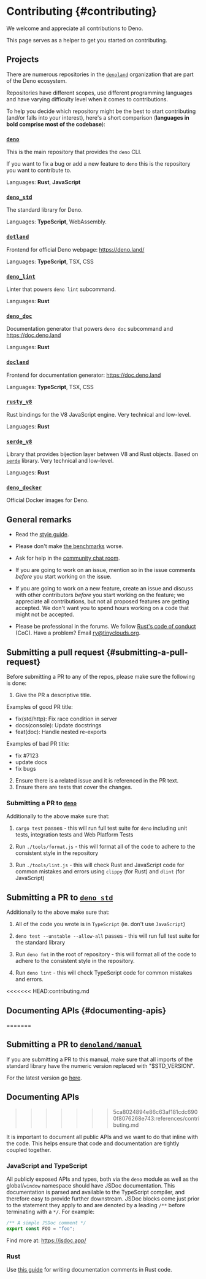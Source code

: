 # Contributing {#contributing}

We welcome and appreciate all contributions to Deno.

This page serves as a helper to get you started on contributing.

## Projects

There are numerous repositories in the [`denoland`](https://github.com/denoland)
organization that are part of the Deno ecosystem.

Repositories have different scopes, use different programming languages and have
varying difficulty level when it comes to contributions.

To help you decide which repository might be the best to start contributing
(and/or falls into your interest), here's a short comparison (**languages in
bold comprise most of the codebase**):

### [`deno`](https://github.com/denoland/deno)

This is the main repository that provides the `deno` CLI.

If you want to fix a bug or add a new feature to `deno` this is the repository
you want to contribute to.

Languages: **Rust**, **JavaScript**

### [`deno_std`](https://github.com/denoland/deno_std)

The standard library for Deno.

Languages: **TypeScript**, WebAssembly.

### [`dotland`](https://github.com/denoland/dotland)

Frontend for official Deno webpage: https://deno.land/

Languages: **TypeScript**, TSX, CSS

### [`deno_lint`](https://github.com/denoland/deno_lint)

Linter that powers `deno lint` subcommand.

Languages: **Rust**

### [`deno_doc`](https://github.com/denoland/deno_doc)

Documentation generator that powers `deno doc` subcommand and
https://doc.deno.land

Languages: **Rust**

### [`docland`](https://github.com/denoland/docland)

Frontend for documentation generator: https://doc.deno.land

Languages: **TypeScript**, TSX, CSS

### [`rusty_v8`](https://github.com/denoland/rusty_v8)

Rust bindings for the V8 JavaScript engine. Very technical and low-level.

Languages: **Rust**

### [`serde_v8`](https://github.com/denoland/deno/tree/main/serde_v8)

Library that provides bijection layer between V8 and Rust objects. Based on
[`serde`](https://crates.io/crates/serde) library. Very technical and low-level.

Languages: **Rust**

### [`deno_docker`](https://github.com/denoland/deno_docker)

Official Docker images for Deno.

## General remarks

- Read the [style guide](./contributing/style_guide.md).

- Please don't make [the benchmarks](https://deno.land/benchmarks) worse.

- Ask for help in the [community chat room](https://discord.gg/deno).

- If you are going to work on an issue, mention so in the issue comments
  _before_ you start working on the issue.

- If you are going to work on a new feature, create an issue and discuss with
  other contributors _before_ you start working on the feature; we appreciate
  all contributions, but not all proposed features are getting accepted. We
  don't want you to spend hours working on a code that might not be accepted.

- Please be professional in the forums. We follow
  [Rust's code of conduct](https://www.rust-lang.org/policies/code-of-conduct)
  (CoC). Have a problem? Email [ry@tinyclouds.org](mailto:ry@tinyclouds.org).

## Submitting a pull request {#submitting-a-pull-request}

Before submitting a PR to any of the repos, please make sure the following is
done:

1. Give the PR a descriptive title.

Examples of good PR title:

- fix(std/http): Fix race condition in server
- docs(console): Update docstrings
- feat(doc): Handle nested re-exports

Examples of bad PR title:

- fix #7123
- update docs
- fix bugs

2. Ensure there is a related issue and it is referenced in the PR text.
3. Ensure there are tests that cover the changes.

### Submitting a PR to [`deno`](https://github.com/denoland/deno)

Additionally to the above make sure that:

1. `cargo test` passes - this will run full test suite for `deno` including unit
   tests, integration tests and Web Platform Tests

1. Run `./tools/format.js` - this will format all of the code to adhere to the
   consistent style in the repository

1. Run `./tools/lint.js` - this will check Rust and JavaScript code for common
   mistakes and errors using `clippy` (for Rust) and `dlint` (for JavaScript)

## Submitting a PR to [`deno_std`](https://github.com/denoland/deno_std)

Additionally to the above make sure that:

1. All of the code you wrote is in `TypeScript` (ie. don't use `JavaScript`)

1. `deno test --unstable --allow-all` passes - this will run full test suite for
   the standard library

1. Run `deno fmt` in the root of repository - this will format all of the code
   to adhere to the consistent style in the repository.

1. Run `deno lint` - this will check TypeScript code for common mistakes and
   errors.

<<<<<<< HEAD:contributing.md
## Documenting APIs {#documenting-apis}
=======
## Submitting a PR to [`denoland/manual`](https://github.com/denoland/manual)

If you are submitting a PR to this manual, make sure that all imports of the
standard library have the numeric version replaced with "$STD_VERSION".

For the latest version go [here](https://deno.land/std@0.154.0/version.ts).

## Documenting APIs
>>>>>>> 5ca8024894e86c63af181cdc6900f8076268e743:references/contributing.md

It is important to document all public APIs and we want to do that inline with
the code. This helps ensure that code and documentation are tightly coupled
together.

### JavaScript and TypeScript

All publicly exposed APIs and types, both via the `deno` module as well as the
global/`window` namespace should have JSDoc documentation. This documentation is
parsed and available to the TypeScript compiler, and therefore easy to provide
further downstream. JSDoc blocks come just prior to the statement they apply to
and are denoted by a leading `/**` before terminating with a `*/`. For example:

```ts
/** A simple JSDoc comment */
export const FOO = "foo";
```

Find more at: https://jsdoc.app/

### Rust

Use
[this guide](https://doc.rust-lang.org/rustdoc/how-to-write-documentation.html)
for writing documentation comments in Rust code.
